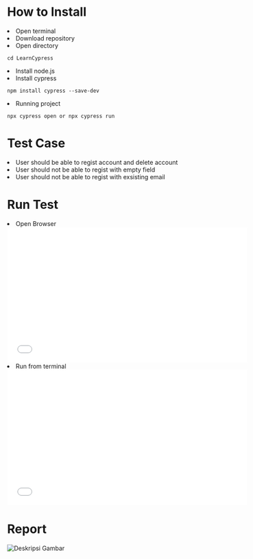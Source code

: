 <h1> How to Install </h1>
<u></u>
<li>Open terminal</li>
<li>Download repository</li>
<li>Open directory <pre><code>cd LearnCypress</code></pre> </li>
<li>Install node.js</li>
<li>Install cypress</li>
   <pre><code>npm install cypress --save-dev</code></pre>
<li>Running project</li>
   <pre><code>npx cypress open or npx cypress run</code></pre>

<h1> Test Case </h1>
<u></u>
<li>User should be able to regist account and delete account</li>
<li>User should not be able to regist with empty field</li>
<li>User should not be able to regist with exsisting email</li>

<h1> Run Test </h1>
<u></u>
<li> Open Browser</li>
<iframe width="560" height="315" src="[https://www.youtube.com/embed/VIDEO_ID](https://drive.google.com/file/d/1eVWWZqTV1QMfaEK034wcYQImET-Sw1Ro/view?usp=sharing)" frameborder="0" allowfullscreen></iframe>


<li>Run from terminal</li>
<iframe width="560" height="315" src="[https://www.youtube.com/embed/VIDEO_ID](https://drive.google.com/file/d/12foVf2re5mdo3uU95KtZtH4KR0ndBnDw/view?usp=sharing)" frameborder="0" allowfullscreen></iframe>


<h1> Report </h1>
<u></u>
<img src="(https://github.com/Niwin0516/LearnCypress/assets/159603613/01845a9f-9019-4fa9-ae74-4c2b29884b2f)
" alt="Deskripsi Gambar">



